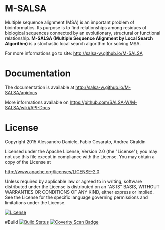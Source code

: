 # M-SALSA
Multiple sequence alignment (MSA) is an important problem of bioinformatics.
Its purpose is to find relationships among residues of biological sequences connected by an evolutionary, structural or functional relationship. 
**M-SALSA (Multiple Sequence Alignment by Local Search Algorithm)** is a stochastic local search algorithm for solving MSA.

For more informations go to site: http://salsa-w.github.io/M-SALSA 

# Documentation
The documentation is available at http://salsa-w.github.io/M-SALSA/apidocs

More informations available on https://github.com/SALSA-W/M-SALSA/wiki/API-Docs

# License
Copyright 2015 Alessandro Daniele, Fabio Cesarato, Andrea Giraldin

Licensed under the Apache License, Version 2.0 (the "License");
you may not use this file except in compliance with the License.
You may obtain a copy of the License at

   http://www.apache.org/licenses/LICENSE-2.0

Unless required by applicable law or agreed to in writing, software
distributed under the License is distributed on an "AS IS" BASIS,
WITHOUT WARRANTIES OR CONDITIONS OF ANY KIND, either express or implied.
See the License for the specific language governing permissions and
limitations under the License.

[![License](http://img.shields.io/badge/license-APACHE2-blue.svg)](LICENSE)

#Build
[![Build Status](https://travis-ci.org/SALSA-W/M-SALSA.svg?branch=master)](https://travis-ci.org/SALSA-W/M-SALSA) [![Coverity Scan Badge](https://scan.coverity.com/projects/4124/badge.svg)](https://scan.coverity.com/projects/4124)
